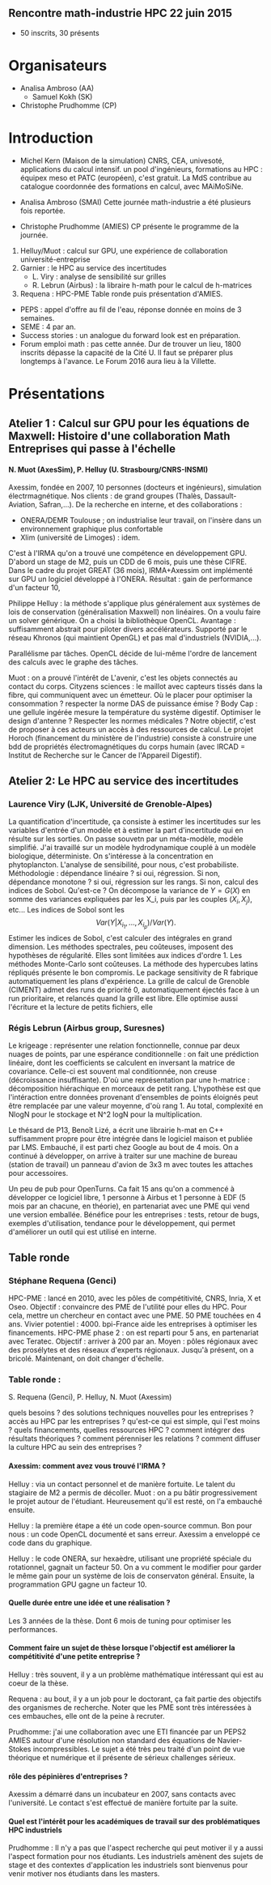 Rencontre math-industrie HPC  22 juin 2015
------------------------------------------

 - 50 inscrits, 30 présents

# Organisateurs
 - Analisa Ambroso (AA)
	- Samuel Kokh (SK)
 - Christophe Prudhomme (CP)

# Introduction

- Michel Kern (Maison de la simulation)
CNRS, CEA, univesoté, applications du calcul intensif. un pool d'ingénieurs, formations au HPC : équipex meso et PATC (européen), c'est gratuit. La MdS contribue au catalogue coordonnée des formations en calcul, avec MAiMoSiNe.

- Analisa Ambroso (SMAI)
Cette journée math-industrie a été plusieurs fois reportée.

- Christophe Prudhomme (AMIES)
CP présente le programme de la journée.
1. Helluy/Muot : calcul sur GPU, une expérience de collaboration université-entreprise
2. Garnier : le HPC au service des incertitudes
   - L. Viry : analyse de sensibilité sur grilles
   - R. Lebrun (Airbus) : la libraire h-math pour le calcul de h-matrices
3. Requena : HPC-PME
   Table ronde
puis présentation d'AMIES.
 - PEPS : appel d'offre au fil de l'eau, réponse donnée en moins de 3 semaines.
 - SEME : 4 par an.
 - Success stories : un analogue du forward look est en préparation.
 - Forum emploi math : pas cette année. Dur de trouver un lieu, 1800 inscrits dépasse la capacité de la Cité U. Il faut se préparer plus longtemps à l'avance. Le Forum 2016 aura lieu à la Villette.

# Présentations

## Atelier 1 : Calcul sur GPU pour les équations de Maxwell: Histoire d'une collaboration Math Entreprises qui passe à l'échelle

#### N. Muot (AxesSim), P. Helluy (U. Strasbourg/CNRS-INSMI)

Axessim, fondée en 2007, 10 personnes (docteurs et ingénieurs), simulation électrmagnétique. Nos clients : de grand groupes (Thalès, Dassault-Aviation, Safran,...). De la recherche en interne, et des collaborations :
- ONERA/DEMR Toulouse ; on industrialise leur travail, on l'insère dans un environnement graphique plus confortable
- Xlim (université de Limoges) : idem.

C'est à l'IRMA qu'on a trouvé une compétence en développement GPU. D'abord un stage de M2, puis un CDD de 6 mois, puis une thèse CIFRE. Dans le cadre du projet GREAT (36 mois), IRMA+Axessim ont implémenté sur GPU un logiciel développé à l'ONERA.
Résultat : gain de performance d'un facteur 10,

Philippe Helluy : la méthode s'applique plus généralement aux systèmes de lois de conservation (généralisation Maxwell) non linéaires. On a voulu faire un solver générique. On a choisi la bibliothèque OpenCL. Avantage : suffisamment abstrait pour piloter divers accélérateurs. Supporté par le réseau Khronos (qui maintient OpenGL) et pas mal d'industriels (NVIDIA,...).

Parallélisme par tâches. OpenCL décide de lui-même l'ordre de lancement des calculs avec le graphe des tâches.

Muot : on a prouvé l'intérêt de
L'avenir, c'est les objets connectés au contact du corps.
Cityzens sciences : le maillot avec capteurs tissés dans la fibre, qui communiquent avec un émetteur. Où le placer pour optimiser la consommation ? respecter la norme DAS de puissance émise ?
Body Cap : une gellule ingérée mesure la température du système digestif. Optimiser le design d'antenne ? Respecter les normes médicales ?
Notre objectif, c'est de proposer à ces acteurs un accès à des ressources de calcul. Le projet Horoch (financement du ministère de l'industrie) consiste à construire une bdd de propriétés électromagnétiques du corps humain (avec IRCAD = Institut de Recherche sur le Cancer de l'Appareil Digestif).



## Atelier 2: Le HPC au service des incertitudes

### Laurence Viry (LJK, Université de Grenoble-Alpes)

La quantification d'incertitude, ça consiste à estimer les incertitudes sur les variables d'entrée d'un modèle et à estimer la part d'incertitude qui en résulte sur les sorties. On passe souvetn par un méta-modèle, modèle simplifié.
J'ai travaillé sur un modèle hydrodynamique couplé à un modèle biologique, déterministe. On s'intéresse à la concentration en phytoplancton.
L'analyse de sensibilité, pour nous, c'est probabiliste.
Méthodologie : dépendance linéaire ? si oui, régression. Si non, dépendance monotone ? si oui, régression sur les rangs. Si non, calcul des indices de Sobol.
Qu'est-ce ? On décompose la variance de $Y=G(X)$ en somme des variances expliquées par les X_i, puis par les couples $(X_i,X_j)$, etc... Les indices de Sobol sont les
$$ Var(Y|X_i_1,...,X_i_p)/Var(Y).$$
Estimer les indices de Sobol, c'est calculer des intégrales en grand dimension. Les méthodes spectrales, peu coûteuses, imposent des hypothèses de régularité. Elles sont limitées aux indices d'ordre 1. Les méthodes Monte-Carlo sont coûteuses. La méthode des hypercubes latins répliqués présente le bon compromis. Le package sensitivity de R fabrique automatiquement les plans d'expérience. La grille de calcul de Grenoble (CIMENT) admet des runs de priorité 0, automatiquement éjectés face à un run prioritaire, et relancés quand la grille est libre. Elle optimise aussi l'écriture et la lecture de petits fichiers, elle


### Régis Lebrun (Airbus group, Suresnes)

Le krigeage : représenter une relation fonctionnelle, connue par deux nuages de points, par une espérance conditionnelle : on fait une prédiction linéaire, dont les coefficients se calculent en inversant la matrice de covariance. Celle-ci est souvent mal conditionnée, non creuse (décroissance insuffisante). D'où une représentation par une h-matrice : décomposition hiérachique en morceaux de petit rang. L'hypothèse est que l'intéraction entre données provenant d'ensembles de points éloignés peut être remplacée par une valeur moyenne, d'où rang 1. Au total, complexité en NlogN pour le stockage et N^2 logN pour la multiplication.

Le thésard de P13, Benoît Lizé, a écrit une librairie h-mat en C++ suffisamment propre pour être intégrée dans le logiciel maison et publiée par LMS. Embauché, il est parti chez Google au bout de 4 mois. On a continué à développer, on arrive à traiter sur une machine de bureau (station de travail) un panneau d'avion de 3x3 m avec toutes les attaches pour accessoires.

Un peu de pub pour OpenTurns. Ca fait 15 ans qu'on a commencé à développer ce logiciel libre, 1 personne à Airbus et 1 personne à EDF (5 mois par an chacune, en théorie), en partenariat avec une PME qui vend une version emballée. Bénéfice pour les entreprises : tests, retour de bugs, exemples d'utilisation, tendance pour le développement, qui permet d'améliorer un outil qui est utilisé en interne.

## Table ronde

### Stéphane Requena (Genci)

HPC-PME : lancé en 2010, avec les pôles de compétitivité, CNRS, Inria, X et Oseo. Objectif : convaincre des PME de l'utilité pour elles du HPC. Pour cela, mettre un chercheur en contact avec une PME. 50 PME touchées en 4 ans. Vivier potentiel : 4000. bpi-France aide les entreprises à optimiser les financements.
HPC-PME phase 2 : on est reparti pour 5 ans, en partenariat avec Teratec. Objectif : arriver à 200 par an. Moyen : pôles régionaux avec des prosélytes et des réseaux d'experts régionaux. Jusqu'à présent, on a bricolé. Maintenant, on doit changer d'échelle.


### Table ronde :
S. Requena (Genci), P. Helluy, N. Muot (Axessim)

quels besoins ?
des solutions techniques nouvelles pour les entreprises ?
accès au HPC par les entreprises ?
qu'est-ce qui est simple, qui l'est moins ?
quels financements, quelles ressources HPC ?
comment intégrer des résultats théoriques ? comment pérenniser les relations ? comment diffuser la culture HPC au sein des entreprises ?

#### Axessim: comment avez vous trouvé l'IRMA ?

Helluy : via un contact personnel et de manière fortuite. Le talent du stagiaire de M2 a permis de décoller. Muot : on a pu bâtir progressivement le projet autour de l'étudiant. Heureusement qu'il est resté, on l'a embauché ensuite.

Helluy : la première étape a été un code open-source commun. Bon pour nous : un code OpenCL documenté et sans erreur. Axessim a enveloppé ce code dans du graphique.

Helluy : le code ONERA, sur hexaèdre, utilisant une propriété spéciale du rotationnel, gagnait un facteur 50. On a vu comment le modifier pour garder le même gain pour un système de lois de conservaton général. Ensuite, la programmation GPU gagne un facteur 10.

#### Quelle durée entre une idée et une réalisation ?

Les 3 années de la thèse. Dont 6 mois de tuning pour optimiser les performances.

#### Comment faire un sujet de thèse lorsque l'objectif est améliorer la compétitivité d'une petite entreprise ?

Helluy : très souvent, il y a un problème mathématique intéressant qui est au coeur de la thèse.

Requena : au bout, il y a un job pour le doctorant, ça fait partie des objectifs des organismes de recherche. Noter que les PME sont très intéressées à ces embauches, elle ont de la peine à recruter.

Prudhomme: j'ai une collaboration avec une ETI financée par un PEPS2 AMIES autour d'une résolution non standard des équations de Navier-Stokes incompressibles. Le sujet a été très peu traité d'un point de vue théorique et numérique et il présente de sérieux challenges sérieux.

#### rôle des pépinières d'entreprises ?
Axessim a démarré dans un incubateur en 2007, sans contacts avec l'université. Le contact s'est effectué de manière fortuite par la suite.

#### Quel est l'intérêt pour les académiques de travail sur des problématiques HPC industriels

Prudhomme : Il n'y a pas que l'aspect recherche qui peut motiver il y a aussi l'aspect formation pour nos étudiants. Les industriels amènent des sujets de stage et des contextes d'application les industriels sont bienvenus pour venir motiver nos étudiants dans les masters.
